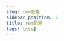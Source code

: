 ```yaml
---
slug: rem配置
sidebar_position: 2
title: rem配置
tags: [css]
---
```


<!--
 * @Author: 读心悦 29058884+duxinyues@users.noreply.github.com
 * @Date: 2023-09-16 02:52:01
 * @LastEditors: duxinyues yongyuan253015@gmail.com
 * @LastEditTime: 2023-10-14 15:12:35
 * @FilePath: /blog/css/rem.md
 * @Description: 
 * Copyright (c) 2023 by ${读心悦} email: ${29058884+duxinyues@users.noreply.github.com}, All Rights Reserved.
-->
